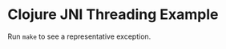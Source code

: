 Clojure JNI Threading Example
=============================


Run `make` to see a representative exception.
